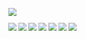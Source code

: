 ![](https://capsule-render.vercel.app/api?type=Waving&color=auto&height=150&section=header&fontSize=30&animation=twinkling&text=안녕하세요%20백엔드%20개발자%20공종훈입니다%20🙋‍♂️)

<img src="https://img.shields.io/badge/Spring Boot-6DB33F?logo=springboot">
<img src="https://img.shields.io/badge/Vue.js-4FC08D?logo=Vue.js">
<img src="https://img.shields.io/badge/Python-3776ABF?logo=Python">
<img src="https://img.shields.io/badge/Java-B41717?>
<img src="https://img.shields.io/badge/C Sharp-239120?logo=C Sharp">          
<img src="https://img.shields.io/badge/HTML5-E34F26?logo=HTML5">                                                                 
<img src="https://img.shields.io/badge/CSS3-1572B6?logo=CSS3">
<img src="https://img.shields.io/badge/Django-092E20?logo=Django">                                                             


